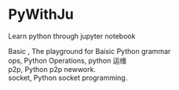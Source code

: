# PyWithJu
Learn python through jupyter notebook

Basic , The playground for Baisic Python grammar    
ops, Python Operations, python 运维   
p2p, Python p2p newwork.   
socket, Python socket programming.   
